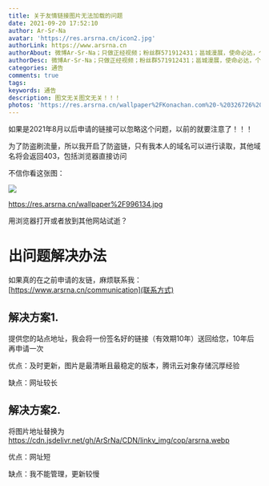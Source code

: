 ```yaml
---
title: 关于友情链接图片无法加载的问题
date: 2021-09-20 17:52:10
author: Ar-Sr-Na
avatar: 'https://res.arsrna.cn/icon2.jpg'
authorLink: https://www.arsrna.cn
authorAbout: 微博Ar-Sr-Na；只做正经视频；粉丝群571912431；邕城漫展，使命必达，个人网站www.arsrna.cn
authorDesc: 微博Ar-Sr-Na；只做正经视频；粉丝群571912431；邕城漫展，使命必达，个人网站www.arsrna.cn
categories: 通告
comments: true
tags: 
keywords: 通告
description: 图文无关图文无关！！！
photos: 'https://res.arsrna.cn/wallpaper%2FKonachan.com%20-%20326726%20aroa_(aroamoyasi)%20blush%20brown_eyes%20brown_hair%20cherry_blossoms%20close%20flowers%20original%20school_uniform%20spring(1).jpg_copwh'
---
```


如果是2021年8月以后申请的链接可以忽略这个问题，以前的就要注意了！！！

为了防盗刷流量，所以我开启了防盗链，只有我本人的域名可以进行读取，其他域名将会返回403，包括浏览器直接访问

不信你看这张图：

![](https://res.arsrna.cn/wallpaper%2F996134.jpg)

https://res.arsrna.cn/wallpaper%2F996134.jpg

用浏览器打开或者放到其他网站试逝？

# 出问题解决办法

如果真的在之前申请的友链，麻烦联系我：
[https://www.arsrna.cn/communication](联系方式)

## 解决方案1.

提供您的站点地址，我会将一份签名好的链接（有效期10年）送回给您，10年后再申请一次

优点：及时更新，图片是最清晰且最稳定的版本，腾讯云对象存储沉厚经验

缺点：网址较长

## 解决方案2.

将图片地址替换为 https://cdn.jsdelivr.net/gh/ArSrNa/CDN/linkv_img/cop/arsrna.webp

优点：网址短

缺点：我不能管理，更新较慢